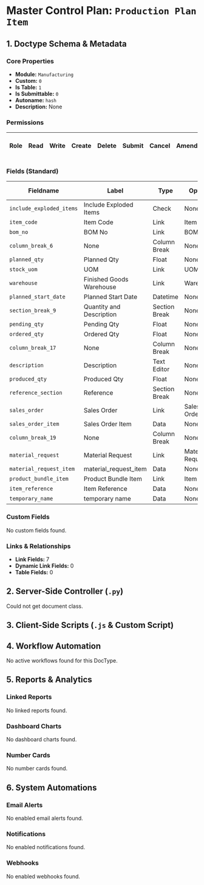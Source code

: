 # Master Control Plan: `Production Plan Item`

## 1. Doctype Schema & Metadata

### Core Properties
- **Module:** `Manufacturing`
- **Custom:** `0`
- **Is Table:** `1`
- **Is Submittable:** `0`
- **Autoname:** `hash`
- **Description:** None

### Permissions
| Role | Read | Write | Create | Delete | Submit | Cancel | Amend | Report | Import | Export | Print | Email | Share | Set User Perms |
|---|---|---|---|---|---|---|---|---|---|---|---|---|---|---|


### Fields (Standard)
| Fieldname | Label | Type | Options | Required | Hidden | Read Only | Default | Description |
|---|---|---|---|---|---|---|---|---|
| `include_exploded_items` | Include Exploded Items | Check | None |  |  |  | 1 | None |
| `item_code` | Item Code | Link | Item | ✅ |  |  | None | None |
| `bom_no` | BOM No | Link | BOM | ✅ |  |  | None | None |
| `column_break_6` | None | Column Break | None |  |  |  | None | None |
| `planned_qty` | Planned Qty | Float | None | ✅ |  |  | None | None |
| `stock_uom` | UOM | Link | UOM | ✅ |  | ✅ | None | None |
| `warehouse` | Finished Goods Warehouse | Link | Warehouse |  |  |  | None | None |
| `planned_start_date` | Planned Start Date | Datetime | None | ✅ |  |  | Today | None |
| `section_break_9` | Quantity and Description | Section Break | None |  |  |  | None | None |
| `pending_qty` | Pending Qty | Float | None |  |  | ✅ | 0 | None |
| `ordered_qty` | Ordered Qty | Float | None |  |  | ✅ | 0 | None |
| `column_break_17` | None | Column Break | None |  |  |  | None | None |
| `description` | Description | Text Editor | None |  |  | ✅ | None | None |
| `produced_qty` | Produced Qty | Float | None |  |  | ✅ | 0 | None |
| `reference_section` | Reference | Section Break | None |  |  |  | None | None |
| `sales_order` | Sales Order | Link | Sales Order |  |  | ✅ | None | None |
| `sales_order_item` | Sales Order Item | Data | None |  | ✅ |  | None | None |
| `column_break_19` | None | Column Break | None |  |  |  | None | None |
| `material_request` | Material Request | Link | Material Request |  |  | ✅ | None | None |
| `material_request_item` | material_request_item | Data | None |  | ✅ |  | None | None |
| `product_bundle_item` | Product Bundle Item | Link | Item |  |  | ✅ | None | None |
| `item_reference` | Item Reference | Data | None |  | ✅ |  | None | None |
| `temporary_name` | temporary name | Data | None |  | ✅ |  | None | None |


### Custom Fields
No custom fields found.


### Links & Relationships
- **Link Fields:** 7
- **Dynamic Link Fields:** 0
- **Table Fields:** 0

## 2. Server-Side Controller (`.py`)
Could not get document class.


## 3. Client-Side Scripts (`.js` & Custom Script)




## 4. Workflow Automation
No active workflows found for this DocType.


## 5. Reports & Analytics
### Linked Reports
No linked reports found.


### Dashboard Charts
No dashboard charts found.


### Number Cards
No number cards found.


## 6. System Automations
### Email Alerts
No enabled email alerts found.


### Notifications
No enabled notifications found.


### Webhooks
No enabled webhooks found.
